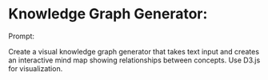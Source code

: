 # Knowledge Graph Generator:

Prompt:

Create a visual knowledge graph generator that takes text input and creates an interactive mind map showing relationships between concepts. Use D3.js for visualization.